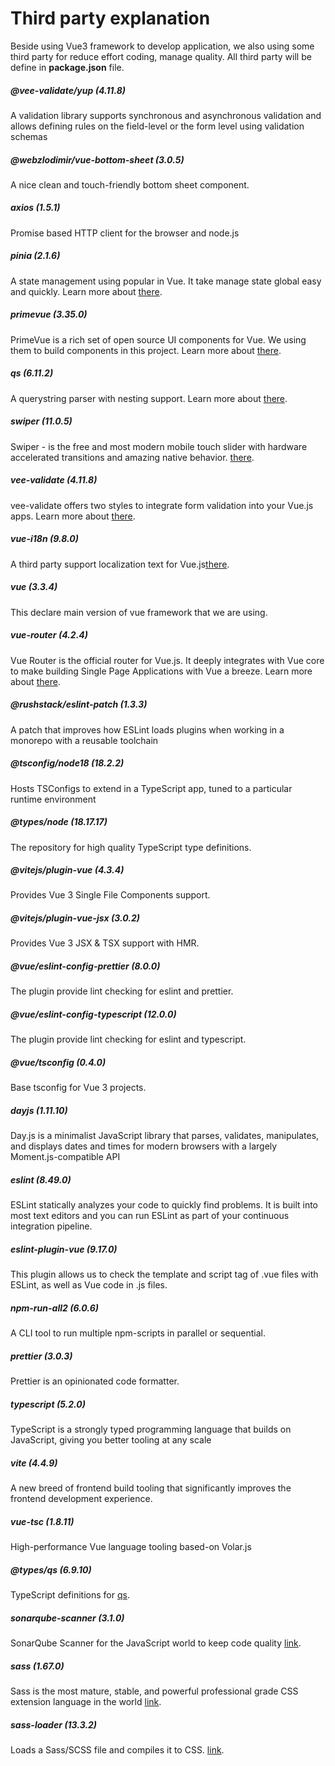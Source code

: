 # Third party explanation

Beside using Vue3 framework to develop application, we also using some third party for reduce effort coding, manage quality.
All third party will be define in **package.json** file.

##### @vee-validate/yup (4.11.8)

A validation library supports synchronous and asynchronous validation and allows defining rules on the field-level or the form level using validation schemas

##### @webzlodimir/vue-bottom-sheet (3.0.5)

A nice clean and touch-friendly bottom sheet component.

##### axios (1.5.1)

Promise based HTTP client for the browser and node.js

##### pinia (2.1.6)

A state management using popular in Vue. It take manage state global easy and quickly. Learn more about [there](https://pinia.vuejs.org/).

##### primevue (3.35.0)

PrimeVue is a rich set of open source UI components for Vue. We using them to build components in this project. Learn more about [there](https://primevue.org/).


##### qs (6.11.2)

A querystring parser with nesting support. Learn more about [there](https://github.com/nolimits4web/swiper).

##### swiper (11.0.5)

Swiper - is the free and most modern mobile touch slider with hardware accelerated transitions and amazing native behavior. [there](https://github.com/ljharb/qs).

##### vee-validate (4.11.8)

vee-validate offers two styles to integrate form validation into your Vue.js apps. Learn more about [there](https://vee-validate.logaretm.com/v4).

##### vue-i18n (9.8.0)

A third party support localization text for Vue.js[there](https://kazupon.github.io/vue-i18n/).

##### vue (3.3.4)

This declare main version of vue framework that we are using.

##### vue-router (4.2.4)

Vue Router is the official router for Vue.js. It deeply integrates with Vue core to make building Single Page Applications with Vue a breeze. Learn more about [there](https://router.vuejs.org/).

##### @rushstack/eslint-patch (1.3.3)

A patch that improves how ESLint loads plugins when working in a monorepo with a reusable toolchain

##### @tsconfig/node18 (18.2.2)

Hosts TSConfigs to extend in a TypeScript app, tuned to a particular runtime environment

##### @types/node (18.17.17)

The repository for high quality TypeScript type definitions.

##### @vitejs/plugin-vue (4.3.4)

Provides Vue 3 Single File Components support.

##### @vitejs/plugin-vue-jsx (3.0.2)

Provides Vue 3 JSX & TSX support with HMR.

##### @vue/eslint-config-prettier (8.0.0)

The plugin provide lint checking for eslint and prettier.

##### @vue/eslint-config-typescript (12.0.0)

The plugin provide lint checking for eslint and typescript.

##### @vue/tsconfig (0.4.0)

Base tsconfig for Vue 3 projects.

##### dayjs (1.11.10)

Day.js is a minimalist JavaScript library that parses, validates, manipulates, and displays dates and times for modern browsers with a largely Moment.js-compatible API

##### eslint (8.49.0)

ESLint statically analyzes your code to quickly find problems. It is built into most text editors and you can run ESLint as part of your continuous integration pipeline.

##### eslint-plugin-vue (9.17.0)

This plugin allows us to check the template and script tag of .vue files with ESLint, as well as Vue code in .js files.

##### npm-run-all2 (6.0.6)

A CLI tool to run multiple npm-scripts in parallel or sequential.

##### prettier (3.0.3)

Prettier is an opinionated code formatter.

##### typescript (5.2.0)

TypeScript is a strongly typed programming language that builds on JavaScript, giving you better tooling at any scale

##### vite (4.4.9)

A new breed of frontend build tooling that significantly improves the frontend development experience.

##### vue-tsc (1.8.11)

High-performance Vue language tooling based-on Volar.js

##### @types/qs (6.9.10)

TypeScript definitions for [qs](https://github.com/ljharb/qs).

##### sonarqube-scanner (3.1.0)

SonarQube Scanner for the JavaScript world to keep code quality [link](https://github.com/SonarSource/sonar-scanner-npm).

##### sass (1.67.0)

Sass is the most mature, stable, and powerful professional grade CSS extension language in the world [link](https://sass-lang.com/).

##### sass-loader (13.3.2)

Loads a Sass/SCSS file and compiles it to CSS. [link](https://www.npmjs.com/package/sass-loader).
